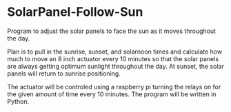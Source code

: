 # SolarPanel-Follow-Sun
Program to adjust the solar panels to face the sun as it moves throughout the day.

Plan is to pull in the sunrise, sunset, and solarnoon times and calculate how much to move an 8 inch actuator every 10 minutes so that the solar panels are always getting optimum sunlight throughout the day.  At sunset, the solar panels will return to sunrise positioning.

The actuator will be controled using a raspberry pi turning the relays on for the given amount of time every 10 minutes. The program will be written in Python.
